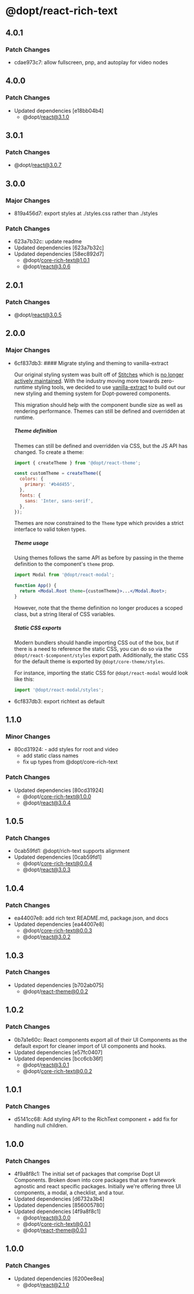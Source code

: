 # @dopt/react-rich-text

## 4.0.1

### Patch Changes

- cdae973c7: allow fullscreen, pnp, and autoplay for video nodes

## 4.0.0

### Patch Changes

- Updated dependencies [e18bb04b4]
  - @dopt/react@3.1.0

## 3.0.1

### Patch Changes

- @dopt/react@3.0.7

## 3.0.0

### Major Changes

- 819a456d7: export styles at ./styles.css rather than ./styles

### Patch Changes

- 623a7b32c: update readme
- Updated dependencies [623a7b32c]
- Updated dependencies [58ec892d7]
  - @dopt/core-rich-text@1.0.1
  - @dopt/react@3.0.6

## 2.0.1

### Patch Changes

- @dopt/react@3.0.5

## 2.0.0

### Major Changes

- 6cf837db3: #### Migrate styling and theming to vanilla-extract

  Our original styling system was built off of [Stitches](https://stitches.dev/) which is [no longer actively maintained](https://github.com/stitchesjs/stitches/discussions/1149). With the industry moving more towards zero-runtime styling tools, we decided to use [vanilla-extract](https://vanilla-extract.style/) to build out our new styling and theming system for Dopt-powered components.

  This migration should help with the component bundle size as well as rendering performance. Themes can still be defined and overridden at runtime.

  ##### Theme definition

  Themes can still be defined and overridden via CSS, but the JS API has changed. To create a theme:

  ```js
  import { createTheme } from '@dopt/react-theme';

  const customTheme = createTheme({
    colors: {
      primary: '#b4d455',
    },
    fonts: {
      sans: 'Inter, sans-serif',
    },
  });
  ```

  Themes are now constrained to the `Theme` type which provides a strict interface to valid token types.

  ##### Theme usage

  Using themes follows the same API as before by passing in the theme definition to the component's `theme` prop.

  ```jsx
  import Modal from '@dopt/react-modal';

  function App() {
    return <Modal.Root theme={customTheme}>...</Modal.Root>;
  }
  ```

  However, note that the theme definition no longer produces a scoped class, but a string literal of CSS variables.

  ##### Static CSS exports

  Modern bundlers should handle importing CSS out of the box, but if there is a need to reference the static CSS, you can do so via the `@dopt/react-$component/styles` export path. Additionally, the static CSS for the default theme is exported by `@dopt/core-theme/styles`.

  For instance, importing the static CSS for `@dopt/react-modal` would look like this:

  ```js
  import '@dopt/react-modal/styles';
  ```

- 6cf837db3: export richtext as default

## 1.1.0

### Minor Changes

- 80cd31924: - add styles for root and video
  - add static class names
  - fix up types from @dopt/core-rich-text

### Patch Changes

- Updated dependencies [80cd31924]
  - @dopt/core-rich-text@1.0.0
  - @dopt/react@3.0.4

## 1.0.5

### Patch Changes

- 0cab59fd1: @dopt/rich-text supports alignment
- Updated dependencies [0cab59fd1]
  - @dopt/core-rich-text@0.0.4
  - @dopt/react@3.0.3

## 1.0.4

### Patch Changes

- ea44007e8: add rich text README.md, package.json, and docs
- Updated dependencies [ea44007e8]
  - @dopt/core-rich-text@0.0.3
  - @dopt/react@3.0.2

## 1.0.3

### Patch Changes

- Updated dependencies [b702ab075]
  - @dopt/react-theme@0.0.2

## 1.0.2

### Patch Changes

- 0b7a1e60c: React components export all of their UI Components as the default export for cleaner import of UI components and hooks.
- Updated dependencies [e57fc0407]
- Updated dependencies [bcc6cb36f]
  - @dopt/react@3.0.1
  - @dopt/core-rich-text@0.0.2

## 1.0.1

### Patch Changes

- d5141cc68: Add styling API to the RichText component + add fix for handling null children.

## 1.0.0

### Patch Changes

- 4f9a8f8c1: The initial set of packages that comprise Dopt UI Components. Broken down into core packages that are framework agnostic and react specific packages. Initially we're offering three UI components, a modal, a checklist, and a tour.
- Updated dependencies [d6732a3b4]
- Updated dependencies [856005780]
- Updated dependencies [4f9a8f8c1]
  - @dopt/react@3.0.0
  - @dopt/core-rich-text@0.0.1
  - @dopt/react-theme@0.0.1

## 1.0.0

### Patch Changes

- Updated dependencies [6200ee8ea]
  - @dopt/react@2.1.0
